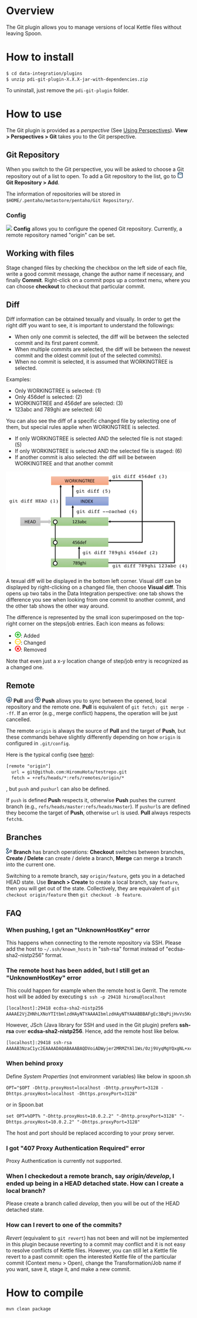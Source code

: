 # Overview

The Git plugin allows you to manage versions of local Kettle files without leaving Spoon.

# How to install

```
$ cd data-integration/plugins
$ unzip pdi-git-plugin-X.X.X-jar-with-dependencies.zip
```

To uninstall, just remove the `pdi-git-plugin` folder.

# How to use

The Git plugin is provided as a <i>perspective</i> (See [Using Perspectives](https://help.pentaho.com/Documentation/7.1/0L0/0Y0/020)).
**View > Perspectives > Git** takes you to the Git perspective.

## Git Repository

When you switch to the Git perspective, you will be asked to choose a Git repository out of a list to open.
To add a Git repository to the list, go to
<img src="src/main/resources/org/pentaho/di/git/spoon/images/repository.png" width="16">
**Git Repository > Add**.

The information of repositories will be stored in `$HOME/.pentaho/metastore/pentaho/Git Repository/`.

### Config

<img src="https://github.com/pentaho/pentaho-kettle/raw/7.1.0.0-R/ui/package-res/ui/images/context_menu.png" width="16"> **Config** allows you to configure the opened Git repository.
Currently, a remote repository named "origin" can be set.

## Working with files

Stage changed files by checking the checkbox on the left side of each file, write a good commit message, change the author name if necessary, and finally <b>Commit</b>.
Right-click on a commit pops up a context menu, where you can choose **checkout** to checkout that particular commit.

## Diff

Diff information can be obtained texually and visually.
In order to get the right diff you want to see, it is important to understand the followings:

- When only one commit is selected, the diff will be between the selected commit and its first parent commit.
- When multiple commits are selected, the diff will be between the newest commit and the oldest commit (out of the selected commits).
- When no commit is selected, it is assumed that WORKINGTREE is selected.

Examples:

- Only WORKINGTREE is selected: (1)
- Only 456def is selected: (2)
- WORKINGTREE and 456def are selected: (3)
- 123abc and 789ghi are selected: (4)

You can also see the diff of a specific changed file by selecting one of them, but special rules applie when WORKINGTREE is selected.

- If only WORKINGTREE is selected AND the selected file is not staged: (5)
- If only WORKINGTREE is selected AND the selected file is staged: (6)
- If another commit is also selected: the diff will be between WORKINGTREE and that another commit

![diff](images/diff.png)

A texual diff will be displayed in the bottom left corner.
Visual diff can be displayed by right-clicking on a changed file, then choose **Visual diff**.
This opens up two tabs in the Data Integration perspective:
one tab shows the difference you see when looking from one commit to another commit, and the other tab shows the other way around.

The difference is represented by the small icon superimposed on the top-right corner on the steps/job entries.
Each icon means as follows:

- <img src="src/main/resources/org/pentaho/di/git/spoon/images/added.png" width="16">: Added
- <img src="src/main/resources/org/pentaho/di/git/spoon/images/changed.png" width="16">: Changed
- <img src="src/main/resources/org/pentaho/di/git/spoon/images/removed.png" width="16">: Removed

Note that even just a x-y location change of step/job entry is recognized as a changed one.

## Remote

<img src="src/main/resources/org/pentaho/di/git/spoon/images/pull.png" width="16"> **Pull** and <img src="src/main/resources/org/pentaho/di/git/spoon/images/push.png" width="16"> **Push** allows you to sync between the opened, local repository and the remote one.
<b>Pull</b> is equivalent of `git fetch; git merge --ff`.
If an error (e.g., merge conflict) happens, the operation will be just cancelled.

The remote `origin` is always the source of <b>Pull</b> and the target of <b>Push</b>, but these commands behave slightly differently depending on how `origin` is configured in `.git/config`.

Here is the typical config (see [here](https://git-scm.com/book/id/v2/Git-Internals-The-Refspec)):

```
[remote "origin"]
  url = git@github.com:HiromuHota/testrepo.git
  fetch = +refs/heads/*:refs/remotes/origin/*
```

, but `push` and `pushurl` can also be defined.

If `push` is defined **Push** respects it, otherwise **Push** pushes the current branch (e.g., `refs/heads/master:refs/heads/master`).
If `pushurl`s are defined they become the target of **Push**, otherwise `url` is used.
**Pull** always respects `fetch`s.

## Branches

<img src="src/main/resources/org/pentaho/di/git/spoon/images/branch.png" width="16"> **Branch** has branch operations: **Checkout** switches between branches, **Create / Delete** can create / delete a branch, **Merge** can merge a branch into the current one.

Switching to a remote branch, say `origin/feature`, gets you in a detached HEAD state.
Use **Branch > Create** to create a local branch, say `feature`, then you will get out of the state.
Collectively, they are equivalent of `git checkout origin/feature` then `git checkout -b feature`.

## FAQ

### When pushing, I get an "UnknownHostKey" error

This happens when connecting to the remote repository via SSH.
Please add the host to `~/.ssh/known_hosts` in "ssh-rsa" format instead of "ecdsa-sha2-nistp256" format.

### The remote host has been added, but I still get an "UnknownHostKey" error

This could happen for example when the remote host is Gerrit.
The remote host will be added by executing `$ ssh -p 29418 hiromu@localhost`

```
[localhost]:29418 ecdsa-sha2-nistp256 AAAAE2VjZHNhLXNoYTItbmlzdHAyNTYAAAAIbmlzdHAyNTYAAABBBAFgEc3BqPijHvVs5KoXLLoBaYtBlW8c8v+wpHEPpKObAF0lSG2qt764zFUE1eRlb/thq8RdNxHQ8l+i4VLTlR8=
```

However, JSch (Java library for SSH and used in the Git plugin) prefers **ssh-rsa** over **ecdsa-sha2-nistp256**. Hence, add the remote host like below.

```
[localhost]:29418 ssh-rsa AAAAB3NzaC1yc2EAAAADAQABAAABAQDVoiADWyjer2MRMZYAl1Ws/0zj9VyqMgYQxgNL+xcFGz4cO4AZIaL5L6TlNaU5bOF3WeCFgDLMrMioUoWS/0yLE5Q9mXwE2/5V3fEKDgMfuO+xvEGoh/xZb0GqhCeioG63+clqrXM8DvYfqzMmUg8ksPejEYeQpSrTkg0S5RE9AEB/+qvNnipye7M+9Nutr2lSE+GRhRfFNITCXLIAN6ukoKis+xVZgCMXFSnS41PlhQ/mLNJdA1bMxjm1/58iJsdF44iD+cuM/mFvLoAnXeAbOkkj8jyM136vAvO45M5c+a6Z8k4X7Q/CxsZ2IowWfUshg0jsjerzANUPCaoP9VJX
```

### When behind proxy

Define *System Properties* (not environment variables) like below in spoon.sh

```
OPT="$OPT -Dhttp.proxyHost=localhost -Dhttp.proxyPort=3128 -Dhttps.proxyHost=localhost -Dhttps.proxyPort=3128"
```

or in Spoon.bat

```
set OPT=%OPT% "-Dhttp.proxyHost=10.0.2.2" "-Dhttp.proxyPort=3128" "-Dhttps.proxyHost=10.0.2.2" "-Dhttps.proxyPort=3128"
```

The host and port should be replaced according to your proxy server.

### I got "407 Proxy Authentication Required" error

Proxy Authentication is currently not supported.

### When I checkedout a remote branch, say *origin/develop*, I ended up being in a HEAD detached state. How can I create a local branch?

Please create a branch called *develop*, then you will be out of the HEAD detached state.

### How can I revert to one of the commits?

*Revert* (equivalent to `git revert`) has not been and will not be implemented in this plugin because reverting to a commit may conflict and it is not easy to resolve conflicts of Kettle files.
However, you can still let a Kettle file revert to a past commit: open the interested Kettle file of the particular commit (Context menu > Open), change the Transformation/Job name if you want, save it, stage it, and make a new commit.

# How to compile

```
mvn clean package
```
